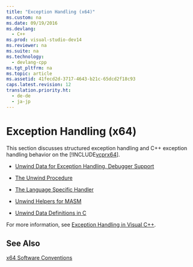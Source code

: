 ```yaml
---
title: "Exception Handling (x64)"
ms.custom: na
ms.date: 09/19/2016
ms.devlang: 
  - C++
ms.prod: visual-studio-dev14
ms.reviewer: na
ms.suite: na
ms.technology: 
  - devlang-cpp
ms.tgt_pltfrm: na
ms.topic: article
ms.assetid: 41fecd2d-3717-4643-b21c-65dcd2f18c93
caps.latest.revision: 12
translation.priority.ht: 
  - de-de
  - ja-jp
---
```

# Exception Handling (x64)
This section discusses structured exception handling and C++ exception handling behavior on the [!INCLUDE[vcprx64](../vs140/includes/vcprx64_md.md)].  
  
-   [Unwind Data for Exception Handling, Debugger Support](../vs140/Unwind-Data-for-Exception-Handling--Debugger-Support.md)  
  
-   [The Unwind Procedure](../vs140/Unwind-Procedure.md)  
  
-   [The Language Specific Handler](../vs140/Language-Specific-Handler.md)  
  
-   [Unwind Helpers for MASM](../vs140/Unwind-Helpers-for-MASM.md)  
  
-   [Unwind Data Definitions in C](../vs140/Unwind-Data-Definitions-in-C.md)  
  
 For more information, see [Exception Handling in Visual C++](../vs140/Exception-Handling-in-Visual-C--.md).  
  
## See Also  
 [x64 Software Conventions](../vs140/x64-Software-Conventions.md)